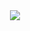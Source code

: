 <center>
<img src="https://img-webcalypt.ru/storage/memes/112134/20257/aHtX4ehKl4VvH3Wob8cJFNOncoMGq2CO03r2bJy5S2Evsx7Kvbf69WVkHCcBo0hfsfJvhmqTzjz0OkL9qO9oS5Kne7CHUb9SVRrWL7cokyJGhkbZBDWfuOaks468QlxR.jpeg">
</center>